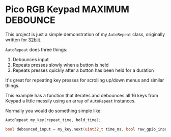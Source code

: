 # Pico RGB Keypad MAXIMUM DEBOUNCE

This project is just a simple demonstration of my `AutoRepeat` class, originally written for [32blit](https://github.com/32blit/).

`AutoRepeat` does three things:

1. Debounces input
2. Repeats presses slowly when a button is held
3. Repeats presses quickly after a button has been held for a duration

It's great for repeating key presses for scrolling up/down menus and similar things.

This example has a function that iterates and debounces all 16 keys from Keypad a little messily using an array of `AutoRepeat` instances.

Normally you would do something simple like:

```c++
AutoRepeat my_key(repeat_time, hold_time);

bool debounced_input = my_key.next(uint32_t time_ms, bool raw_gpio_input);
```